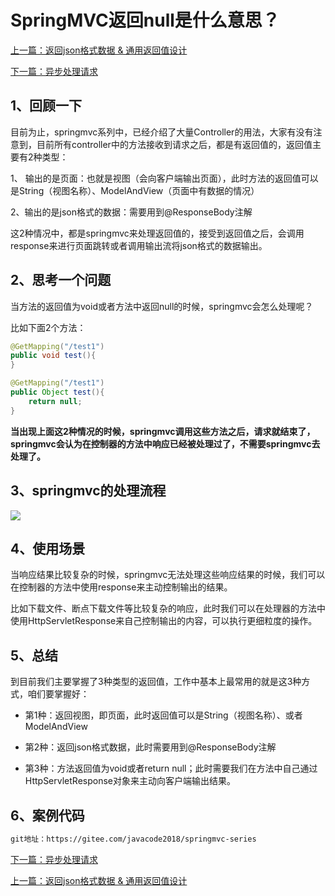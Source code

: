 

# SpringMVC返回null是什么意思？

[上一篇：返回json格式数据 & 通用返回值设计](http://www.itsoku.com/course/6/159)

[下一篇：异步处理请求](http://www.itsoku.com/course/6/147)

## 1、回顾一下

目前为止，springmvc系列中，已经介绍了大量Controller的用法，大家有没有注意到，目前所有controller中的方法接收到请求之后，都是有返回值的，返回值主要有2种类型：

1、 输出的是页面：也就是视图（会向客户端输出页面），此时方法的返回值可以是String（视图名称）、ModelAndView（页面中有数据的情况）

2、输出的是json格式的数据：需要用到@ResponseBody注解

这2种情况中，都是springmvc来处理返回值的，接受到返回值之后，会调用response来进行页面跳转或者调用输出流将json格式的数据输出。

## 2、思考一个问题

当方法的返回值为void或者方法中返回null的时候，springmvc会怎么处理呢？

比如下面2个方法：

```java
@GetMapping("/test1")
public void test(){
}

@GetMapping("/test1")
public Object test(){
    return null;
}
```

**当出现上面这2种情况的时候，springmvc调用这些方法之后，请求就结束了，springmvc会认为在控制器的方法中响应已经被处理过了，不需要springmvc去处理了。**

## 3、springmvc的处理流程

![](https://gitee.com/wowosong/pic-md/raw/master/20220113201801.png)

## 4、使用场景

当响应结果比较复杂的时候，springmvc无法处理这些响应结果的时候，我们可以在控制器的方法中使用response来主动控制输出的结果。

比如下载文件、断点下载文件等比较复杂的响应，此时我们可以在处理器的方法中使用HttpServletResponse来自己控制输出的内容，可以执行更细粒度的操作。

## 5、总结

到目前我们主要掌握了3种类型的返回值，工作中基本上最常用的就是这3种方式，咱们要掌握好：

*   第1种：返回视图，即页面，此时返回值可以是String（视图名称）、或者ModelAndView
    
*   第2种：返回json格式数据，此时需要用到@ResponseBody注解
    
*   第3种：方法返回值为void或者return null；此时需要我们在方法中自己通过HttpServletResponse对象来主动向客户端输出结果。

## 6、案例代码

```html
git地址：https://gitee.com/javacode2018/springmvc-series
```

[下一篇：异步处理请求](http://www.itsoku.com/course/6/147)

[上一篇：返回json格式数据 & 通用返回值设计](http://www.itsoku.com/course/6/159)
